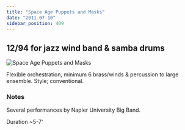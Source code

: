 ```yaml
---
title: "Space Age Puppets and Masks"
date: "2011-07-10"
sidebar_position: 409
---
```


## 12/94 for jazz wind band & samba drums

![](/img/spaceage1071.png "Space Age Puppets and Masks")

Flexible orchestration, minimum 6 brass/winds & percussion to large ensemble. Style; conventional.

### Notes

Several performances by Napier University Big Band.

Duration ~5-7'

